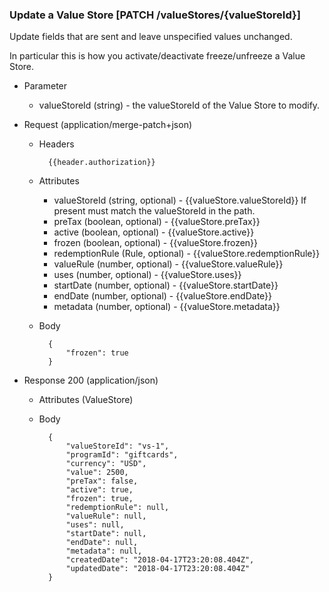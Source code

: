 ### Update a Value Store [PATCH /valueStores/{valueStoreId}]

Update fields that are sent and leave unspecified values unchanged.

In particular this is how you activate/deactivate freeze/unfreeze a Value Store.

+ Parameter
    + valueStoreId (string) - the valueStoreId of the Value Store to modify.

+ Request (application/merge-patch+json)
    + Headers
    
            {{header.authorization}}

    + Attributes
        + valueStoreId (string, optional) - {{valueStore.valueStoreId}}  If present must match the valueStoreId in the path.
        + preTax (boolean, optional) - {{valueStore.preTax}}
        + active (boolean, optional) - {{valueStore.active}}
        + frozen (boolean, optional) - {{valueStore.frozen}}
        + redemptionRule (Rule, optional) - {{valueStore.redemptionRule}}
        + valueRule (number, optional) - {{valueStore.valueRule}}
        + uses (number, optional) - {{valueStore.uses}}
        + startDate (number, optional) - {{valueStore.startDate}}
        + endDate (number, optional) - {{valueStore.endDate}}
        + metadata (number, optional) - {{valueStore.metadata}}
        
    + Body
    
            {
                "frozen": true
            }
    
+ Response 200 (application/json)
    + Attributes (ValueStore)

    + Body
    
            {
                "valueStoreId": "vs-1",
                "programId": "giftcards",
                "currency": "USD",
                "value": 2500, 
                "preTax": false,
                "active": true,
                "frozen": true,
                "redemptionRule": null,
                "valueRule": null,
                "uses": null,
                "startDate": null,
                "endDate": null,
                "metadata": null,
                "createdDate": "2018-04-17T23:20:08.404Z",
                "updatedDate": "2018-04-17T23:20:08.404Z"
            }
